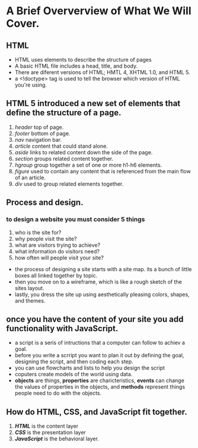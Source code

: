 # A Brief Oververview of What We Will Cover.

## HTML
- HTML uses elements to describe the structure of pages
- A basic HTML file includes a head, title, and body.
- There are diferent versions of HTML; HMTL 4, XHTML 1.0, and HTML 5.
- a <!doctype> tag is used to tell the browser which version of HTML you're using.

## HTML 5 introduced a new set of elements that define the structure of a page.

1. *header* top of page.
2. *footer* bottom of page.
3. *nav* navigation bar.
4. *article* content that could stand alone.
5. *aside* links to related content down the side of the page.
6. *section* groups related content together.
7. *hgroup* group together a set of one or more h1-h6 elements.
8. *figure* used to contain any content that is referenced from the main flow of an article.
9. *div* used to group related elements together.

## Process and design.

### to design a website you must consider 5 things
1. who is the site for?
2. why people visit the site?
3. what are visitors trying to achieve?
4. what information do visitors need?
5. how often will people visit your site?

- the process of designing a site starts with a site map. its a bunch of little boxes all linked together by topic.
- then you move on to a wireframe, which is like a rough sketch of the sites layout.
- lastly, you dress the site up using aesthetically pleasing colors, shapes, and themes.

## once you have the content of your site you add functionality with JavaScript.

- a script is a seris of intructions that a computer can follow to achiev a goal.
- before you write a scrript you want to plan it out by defining the goal, designing the script, and then coding each step.
- you can use flowcharts and lists to help you design the script
- coputers create models of the world using data. 
- **objects** are things, **properties** are charicteristics, **events** can change the values of properties in the objects, and **methods** represent things people need to do with the objects.

## How do HTML, CSS, and JavaScript fit together.

1. ***HTML*** is the content layer
2. ***CSS*** is the presentation layer
3. ***JavaScript*** is the behavioral layer.

